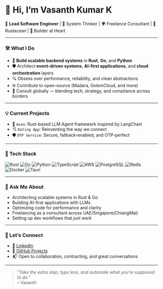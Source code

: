 # 👋 Hi, I’m Vasanth Kumar K

🚀 **Lead Software Engineer** | 🧠 System Thinker | 🌍 Freelance Consultant | 🦀 Rustacean | 🧩 Builder at Heart

---

### 🛠️ What I Do

- 🧬 **Build scalable backend systems** in **Rust**, **Go**, and **Python**
- 🛡️ Architect **event-driven systems**, **AI-first applications**, and **cloud orchestration** layers
- 🔍 Obsess over performance, reliability, and clean abstractions
- 🌐 Contribute to open-source (Madara, GolemCloud, and more)
- 🧳 Consult globally — blending tech, strategy, and compliance across borders

---

### 💡 Current Projects

- 🧠 `Axon`: Rust-based LLM Agent framework inspired by LangChain
- 💘 `Dating App`: Reinventing the way we connect
- 🛡️ `OTP Service`: Secure, fallback-enabled, and OTP-perfect

---

### 🔧 Tech Stack

![Rust](https://img.shields.io/badge/-Rust-000?logo=rust&logoColor=white)
![Go](https://img.shields.io/badge/-Golang-00ADD8?logo=go&logoColor=white)
![Python](https://img.shields.io/badge/-Python-3776AB?logo=python&logoColor=white)
![TypeScript](https://img.shields.io/badge/-TypeScript-007ACC?logo=typescript&logoColor=white)
![AWS](https://img.shields.io/badge/-AWS-232F3E?logo=amazonaws&logoColor=white)
![PostgreSQL](https://img.shields.io/badge/-PostgreSQL-4169E1?logo=postgresql&logoColor=white)
![Redis](https://img.shields.io/badge/-Redis-DC382D?logo=redis&logoColor=white)
![Docker](https://img.shields.io/badge/-Docker-2496ED?logo=docker&logoColor=white)
![Tauri](https://img.shields.io/badge/-Tauri-FFC131?logo=tauri&logoColor=black)

---

### 💬 Ask Me About

- Architecting scalable systems in Rust & Go
- Building AI-first applications with LLMs
- Optimizing code for performance and clarity
- Freelancing as a consultant across UAE/Singapore(ChiangMai)
- Setting up dev workflows that *just work*

---

### 🧭 Let’s Connect

- 🔗 [LinkedIn](https://www.linkedin.com/in/itsparser/)
- 🧪 [GitHub Projects](https://github.com/itsparser?tab=repositories)
- 📬 Open to collaboration, contracting, and great conversations

---

> *"Take the extra step, type less, and automate what you’re supposed to do."*  
– Vasanth

